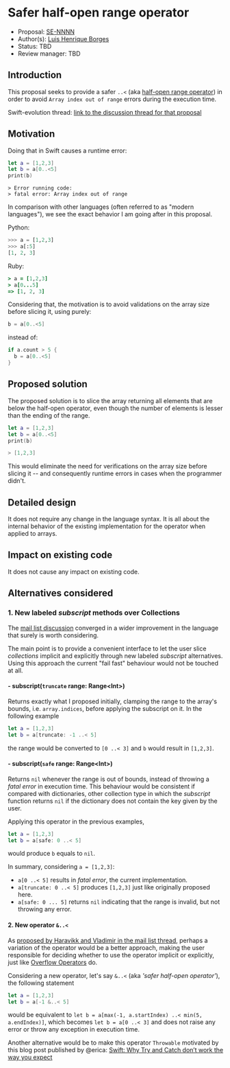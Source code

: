 # Safer half-open range operator

* Proposal: [SE-NNNN](https://github.com/apple/swift-evolution/blob/master/proposals/0065-array-slicing-open-range.md)
* Author(s): [Luis Henrique Borges](https://github.com/luish)
* Status: TBD
* Review manager: TBD

## Introduction

This proposal seeks to provide a safer `..<`
(aka [half-open range operator](https://github.com/apple/swift/blob/510f29abf77e202780c11d5f6c7449313c819030/stdlib/public/core/Range.swift#L193))
in order to avoid `Array index out of range` errors during the execution time.

Swift-evolution thread: [link to the discussion thread for that proposal](http://thread.gmane.org/gmane.comp.lang.swift.evolution/14252)

## Motivation

Doing that in Swift causes a runtime error:

```swift
let a = [1,2,3]
let b = a[0..<5]
print(b)
```

```
> Error running code:
> fatal error: Array index out of range
```

In comparison with other languages (often referred to as
"modern languages"), we see the exact behavior I am
going after in this proposal.

Python:

```python
>>> a = [1,2,3]
>>> a[:5]
[1, 2, 3]
```

Ruby:

```ruby
> a = [1,2,3]
> a[0...5]
=> [1, 2, 3]
```

Considering that, the motivation is to avoid validations
on the array size before slicing it, using purely:

```swift
b = a[0..<5]
```

instead of:

```swift
if a.count > 5 {
  b = a[0..<5]
}
```

## Proposed solution

The proposed solution is to slice the array returning all elements that are
below the half-open operator, even though the number of elements is lesser
than the ending of the range.

```swift
let a = [1,2,3]
let b = a[0..<5]
print(b)

> [1,2,3]
```

This would eliminate the need for verifications on the array size before
slicing it -- and consequently runtime errors in cases when the programmer didn't.

## Detailed design

It does not require any change in the language syntax. It is all about
the internal behavior of the existing implementation for the operator
when applied to arrays.

## Impact on existing code

It does not cause any impact on existing code.

## Alternatives considered

### 1. New labeled _subscript_ methods over Collections

The [mail list discussion](http://thread.gmane.org/gmane.comp.lang.swift.evolution/14252/focus=14382) converged in a wider improvement in the language that surely is worth considering.

The main point is to provide a convenient interface to let the user slice _collections_ implicit and explicitly through new labeled _subscript_ alternatives. Using this approach the current "fail fast" behaviour would not be touched at all.

#### - subscript(`truncate` range: Range&lt;Int&gt;)

Returns exactly what I proposed initially, clamping the range to the array's bounds, i.e. `array.indices`, before applying the subscript on it. In the following example

```swift
let a = [1,2,3]
let b = a[truncate: -1 ..< 5]
```

the range would be converted to `[0 ..< 3]` and `b` would result in `[1,2,3]`.

#### - subscript(`safe` range: Range&lt;Int&gt;)

Returns `nil` whenever the range is out of bounds, instead of throwing a _fatal error_ in execution time. This behaviour would be consistent if compared with dictionaries, other collection type in which the _subscript_ function returns `nil` if the dictionary does not contain the key given by the user.

Applying this operator in the previous examples,

```swift
let a = [1,2,3]
let b = a[safe: 0 ..< 5]
```

would produce `b` equals to `nil`.


In summary, considering `a = [1,2,3]`:

- `a[0 ..< 5]` results in _fatal error_, the current implementation.
- `a[truncate: 0 ..< 5]` produces `[1,2,3]` just like originally proposed here.
- `a[safe: 0 ... 5]` returns `nil` indicating that the range is invalid, but not throwing any error.

#### 2. New operator `&..<`

As [proposed by Haravikk and Vladimir in the mail list thread](http://thread.gmane.org/gmane.comp.lang.swift.evolution/14252/focus=14253), perhaps a variation of the operator would be a better approach, making the user responsible for deciding whether to use the operator implicit or explicitly, just like [Overflow Operators](https://developer.apple.com/library/ios/documentation/Swift/Conceptual/Swift_Programming_Language/AdvancedOperators.html#//apple_ref/doc/uid/TP40014097-CH27-ID37) do.

Considering a new operator, let's say `&..<` (aka _'safer half-open operator'_), the following statement

```swift
let a = [1,2,3]
let b = a[-1 &..< 5]
```

would be equivalent to `let b = a[max(-1, a.startIndex) ..< min(5, a.endIndex)]`, which becomes `let b = a[0 ..< 3]` and does not raise any error or throw any exception in execution time.

Another alternative would be to make this operator `Throwable`
motivated by this blog post published by @erica:
[Swift: Why Try and Catch don’t work the way you expect](http://ericasadun.com/2015/06/09/swift-why-try-and-catch-dont-work-the-way-you-expect/)
